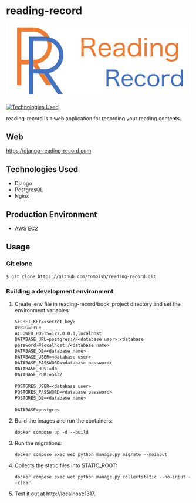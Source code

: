 # reading-record

![reading-record logo](book_project/reading_record/static/reading_record/images/logo.png)

[![Technologies Used](https://skillicons.dev/icons?i=python,django,html,css,js,postgres,nginx,docker,aws)](https://skillicons.dev)

reading-record is a web application for recording your reading contents.

## Web
https://django-reading-record.com

## Technologies Used
- Django 
- PostgresQL
- Nginx

## Production Environment
- AWS EC2

## Usage
### Git clone
```
$ git clone https://github.com/tomoish/reading-record.git
```

### Building a development environment

1. Create .env file in reading-record/book_project directory and set the environment variables:
    ```
    SECRET_KEY=<secret key>
    DEBUG=True
    ALLOWED_HOSTS=127.0.0.1,localhost
    DATABASE_URL=postgres://<database user>:<database password>@localhost:/<database name>
    DATABASE_DB=<database name>
    DATABASE_USER=<database user>
    DATABASE_PASSWORD=<database password>
    DATABASE_HOST=db
    DATABASE_PORT=5432
    
    POSTGRES_USER=<database user>
    POSTGRES_PASSWORD=<database password>
    POSTGRES_DB=<database name>

    DATABASE=postgres
    ```
2. Build the images and run the containers:
   ```
   docker compose up -d --build
   ```
3. Run the migrations:
   ```
   docker compose exec web python manage.py migrate --noinput
   ```
4. Collects the static files into STATIC_ROOT:
   ```
   docker compose exec web python manage.py collectstatic --no-input --clear
   ```
5. Test it out at http://localhost:1317.
